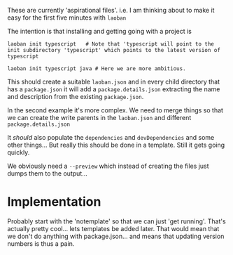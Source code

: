 These are currently 'aspirational files'. i.e. I am thinking about to make it easy for
the first five minutes with `laoban`

The intention is that installing and getting going with a project is

```shell
laoban init typescript   # Note that 'typescript will point to the init subdirectory 'typescript' which points to the latest version of typescript

laoban init typescript java # Here we are more ambitious.
``` 
This should create a suitable `laoban.json` and in every child directory that has a `package.json` it will
add a `package.details.json` extracting the name and description from the existing `package.json`.

In the second example it's more complex. We need to merge things so that we can create the write parents in the
`laoban.json` and different `package.details.json`

It _should_ also populate the `dependencies` and `devDependencies` and some other things... 
But really this should be done in a template. Still it gets going quickly.

We obviously need a `--preview` which instead of creating the files just dumps them to the output... 

# Implementation

Probably start with the 'notemplate' so that we can just 'get running'. That's actually pretty cool... lets templates 
be added later. That would mean that we don't do anything with package.json... 
and means that updating version numbers is thus a pain.






